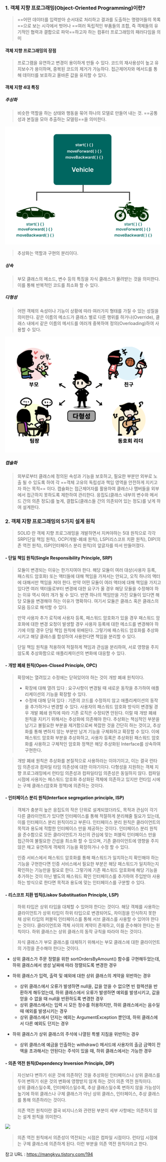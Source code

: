 ### 1. 객체 지향 프로그래밍(Object-Oriented Programming)이란?

> ==어떤 데이터를 입력받아 순서대로 처리하고 결과를 도출하는 명령어들의 목록==으로 보는 시각에서 벗어나 ==여러 독립적인 부품들의 조합, 즉 객체들의 유기적인 협력과 결합으로 파악==하고자 하는 컴퓨터 프로그래밍의 패러다임을 의미

#### 객체 지향 프로그래밍의 장점
> 프로그램을 유연하고 변경이 용이하게 만들 수 있다.
> 코드의 재사용성이 높고 유지보수가 용이하며, 중복된 코드의 제거가 가능하다.
> 접근제어자와 메서드를 통해 데이터를 보호하고 올바른 값을 유지할 수 있다.

#### 객체 지향 4대 특징

##### 추상화
> 비슷한 역할을 하는 상태와 행동을 묶어 하나의 모델로 만들어 내는 것.
> ==공통성과 본질을 모아 추출하는 모델링==을 의미한다.

![](https://github.com/idkim97/idkim97.github.io/blob/master/img/%EA%B0%9D%EC%B2%B41.png?raw=true)

> 추상화는 역할과 구현의 분리이다.

##### 상속
> 부모 클래스의 메소드, 변수 등의 특징을 자식 클래스가 물려받는 것을 의미한다.
> 이를 통해 반복적인 코드를 최소화 할 수 있다.

##### 다형성
> 어떤 객체의 속성이나 기능이 상황에 따라 여러가지 형태를 가질 수 있는 성질을 의미한다.
> 같은 이름의 메소드가 클래스 별로 다른 행위를 하거나(Override), 클래스 내에서 같은 이름의 메서드를 여러개 중복하여 정의(Overloading)하여 사용할 수 있다.

![](https://github.com/idkim97/idkim97.github.io/blob/master/img/%EA%B0%9D%EC%B2%B42.png?raw=true)

##### 캡슐화
> 외부로부터 클래스에 정의된 속성과 기능을 보호하고, 필요한 부분만 외부로 노출 될 수 있도록 하여 각 ==객체 고유의 독립성과 책임 영역을 안전하게 지키고자 하는 목적== 이다.
> 캡슐화는 접근제어자를 활용하여 클래스나 맴버들을 외부에서 접근하지 못하도록 제한하여 관리한다. 
> 응집도(클래스 내부의 변수와 메서드 간의 의존 정도)를 높게, 결합도(클래스들 간의 의존되어 있는 정도)를 낮게 하여 설계한다.

### 2. 객체 지향 프로그래밍의 5가지 설계 원칙

> SOLID 란 객체 지향 프로그래밍을 개발하면서 지켜야하는 5대 원칙으로 각각 SRP(단일 책임 원칙), OCP(개발-폐쇄 원칙), LSP(리스코프 치환 원칙), DIP(의존 역전 원칙), ISP(인터페이스 분리 원칙)의 앞글자를 따서 만들어졌다.

#### - 단일 책임 원칙(Single Responsibility Principle, SRP)

> 모듈이 변경되는 이유는 한가지여야 한다. 해당 모듈이 여러 대상(사용자 등록, 패스워드 암호화) 또는 액터들에 대해 책임을 가져서는 안되고, 오직 하나의 액터에 대해서만 책임을 져야 한다.
> 만약 어떤 모듈이 여러 액터에 대해 책임을 가지고 있다면 여러 액터들로부터 변경에 대한 요구가 올 경우 해당 모듈을 수정해야 하는 이유 역시 여러 개가 될 수 있다. 반면 하나의 책임만을 가진 모듈이 있다면 해당 모듈을 변경해야 하는 이유가 명확하다. 여기서 모듈은 클래스 혹은 클래스의 모음 등으로 해석할 수 있다.

> 만약 사용자 추가 로직에 사용자 등록, 패스워드 암호화가 있을 경우 패스워드 암호화에 대한 변경 요청이 발생할 경우 사용자 등록에 대한 메소드를 변경해야 하기에 이럴 경우 단일 책임 원칙에 위배된다. 그렇기에 패스워드 암호화를 추상화 시키고 해당 클래스를 합성하여 사용한다면 책임을 분리할 수 있다.

> 단일 책임 원칙을 적용하여 적절하게 책임과 관심을 분리하여, 서로 영향을 주지 않도록 추상화함으로 애플리케이션의 변화에 대응할 수 있다.

#### - 개방 폐쇄 원칙(Open-Closed Principle, OPC)

> 확장에는 열려있고 수정에는 닫혀있어야 하는 것이 개방 폐쇄 원칙이다.
> - 확장에 대해 열려 있다 : 요구사항이 변경될 때 새로운 동작을 추가하여 애플리케이션의 기능을 확장할 수 있다.
> - 수정에 대해 닫혀 있다 : 기존의 코드를 수정하지 않고 애플리케이션의 동작을 추가하거나 변경할 수 있다.
> 사용자의 패스워드 암호화 방식이 변경될 경우 개발 폐쇄 원칙에 따라 기존 로직은 수정되면 안된다. 이럴 때 개방 폐쇄 원칙을 지키기 위해서는 추상화에 의존해야 한다. 추상화는 책심적인 부분을 남기고 불필요한 부분을 제거함으로써 복잡한 것을 간단히 하는 것이고, 추상화를 통해 변하지 않는 부분만 남겨 기능을 구체화하고 확장할 수 있다. 
> 이에 패스워드 암호화 부분을 추상화하고, 사용자 등록은 추상화된 패스워드 암호화를 사용하고 구체적인 암호화 정책은 해당 추상화된 Interface를 상속하여 구현한다.

> 개방 폐쇄 원칙은 추상화를 본질적으로 사용하라는 이야기이고, 이는 결국 런타임 의존성과 컴파일 타임 의존성에 대한 이야기이다. 다형성을 지원하는 객체 지향 프로그래밍에서 런타임 의존성과 컴파일타임 의존성은 동일하지 않다. 컴파일 시점에 사용자는 패스워드 암호화 추상화된 객체에 의존하고 있지만 런타임 시에는 구체 클래스(암호화 정책)에 의존하는 것이다.

#### - 인터페이스 분리 원칙(Interface segregation principle, ISP)

> 객체가 충분히 높은 응집도의 작은 단위로 설계되었더라도, 목적과 관심이 각기 다른 클라이언트가 있다면 인터페이스를 통해 적절하게 분리해줄 필요가 있는데, 이를 인터페이스 분리 원칙이라고 부른다. 인터페이스 분리 원칙은 클라이언트의 목적과 용도에 적합한 인터페이스 만을 제공하는 것이다. 
> 인터페이스 분리 원칙을 준수함으로 모든 클라이언트가 자신의 관심에 맞는 퍼블릭 인터페이스 만을 접근하여 불필요한 간섭을 최소화 할 수 있으며, 기존 클라이언트에 영향을 주지 않은 채고 유연하게 객체의 기능을 확장하거나 수정 할 수 있다.

> 인증 서비스에서 패스워드 암호화를 통해 패스워드가 일치하는지 확인해야 하는 기능을 구현한다면 인증 서비스에서 필요한 부분은 해당 패스워드가 일치하는지 확인하는 기능만을 필요로 한다. 그렇기에 기존 패스워드 암호화에 해당 기능을 추가하는 것이 아닌 별도의 패스워드 확인 인터페이스를 추가하여 주입받아 사용하는 방식으로 한다면 목적과 용도에 맞는 인터페이스를 구분할 수 있다.

#### - 리스코프 치환 법칙(Liskov Substituation Principle, LSP)

> 하위 타입은 상위 타입을 대체할 수 있어야 한다는 것이다. 해당 객체를 사용하는 클라이언트가 상위 타입이 하위 타입으로 변경되어도, 차이점을 인식하지 못한 채 상위 타입의 퍼블릭 인터페이스를 통해 서브 클래스를 사용할 수 있어야 한다는 것이다.
> 클라이언트와 객체 사이의 계약이 존재하고, 이를 준수해야 한다는 원칙이다. 하위 클래스는 상위 클래스의 동작 규칙을 따라야 하는 것이다.

> 자식 클래스가 부모 클래스를 대체하기 위해서는 부모 클래스에 대한 클라이언트의 가정을 준수해야 한다는 것이다. 

-  상위 클래스가 주문 정렬을 위한 sortOrdersByAmount() 함수를 구현해두었는데, 하위 클래스에서 생성 날짜에 따라 정렬되도록 변경한 경우
    
- 하위 클래스가 입력, 출력 및 예외에 대한 상위 클래스의 계약을 위반하는 경우
    
    - 상위 클래스에서 오류가 발생하면 null을, 값을 얻을 수 없으면 빈 컬렉션을 반환하게 해두었는데, 하위 클래스에서 오류가 발생하면 예외를 발생시키고, 값을 얻을 수 없을 때 null을 반환하도록 변경한 경우
    - 상위 클래스에서는 입력 시 모든 정수를 허용하지만, 하위 클래스에서는 음수일 때 예외를 발생시키는 경우
    - 상위 클래스에서 던지는 예외는 ArgumentException 뿐인데, 하위 클래스에서 다른 예외도 던지는 경우
    
- 하위 클래스가 상위 클래스의 주석에 나열된 특별 지침을 위반하는 경우
    
    - 상위 클래스에 예금을 인출하는 withdraw() 메서드에 사용자의 출금 금액이 잔액을 초과해서는 안된다는 주석이 있을 때, 하위 클래스에서는 가능한 경우

#### - 의존 역전 원칙(Dependency Inversion Principle, DIP)

> 자신보다 변하기 쉬운 것에 의존하던 것을 추상화된 인터페이스나 상위 클래스를 두어 변하기 쉬운 것의 변화에 영향받지 않게 하는 것이 의존 역전 원칙이다.  
> 상위 클래스일수록, 인터페이스일수록, 추상 클래스일수록 변하지 않을 가능성이 높기에 하위 클래스나 구체 클래스가 아닌 상위 클래스, 인터페이스, 추상 클래스를 통해 의존하라는 것이다.

> 의존 역전 원칙이란 결국 비지니스와 관련된 부분이 세부 사항에는 의존하지 않는 설계 원칙을 의미한다.

![](https://blog.kakaocdn.net/dn/cgWOqH/btrjHUA2RyR/AvHKl9eXnkvppp8EPHdyrk/img.png)

> 의존 역전 원칙에서 의존성이 역전되는 시점은 컴파일 시점이다. 런타임 시점에는 구체 클래스에 의존하게 된다. 이런 부분을 의존 역전 원칙이라고 한다. 


참고 URL : https://mangkyu.tistory.com/194

